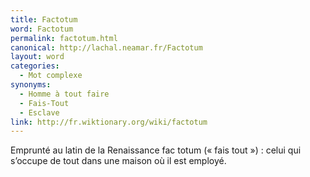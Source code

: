 ```yaml
---
title: Factotum
word: Factotum
permalink: factotum.html
canonical: http://lachal.neamar.fr/Factotum
layout: word
categories:
  - Mot complexe
synonyms:
  - Homme à tout faire
  - Fais-Tout
  - Esclave
link: http://fr.wiktionary.org/wiki/factotum
---
```


Emprunté au latin de la Renaissance fac totum (« fais tout ») : celui qui s’occupe de tout dans une maison où il est employé. 

